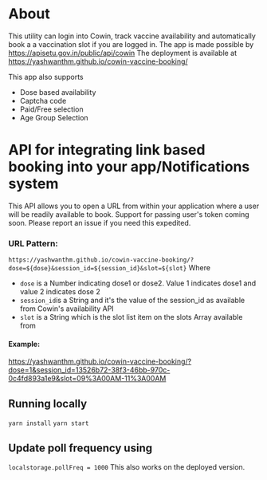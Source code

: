 # About
This utility can login into Cowin, track vaccine availability and automatically book a a vaccination slot if you are logged in. The app is made possible by https://apisetu.gov.in/public/api/cowin
The deployment is available at https://yashwanthm.github.io/cowin-vaccine-booking/

This app also supports
* Dose based availability
* Captcha code 
* Paid/Free selection
* Age Group Selection

# API for integrating link based booking into your app/Notifications system
This API allows you to open a URL from within your application where a user will be readily available to book. Support for passing user's token coming soon. Please report an issue if you need this expedited.

### URL Pattern: 
`https://yashwanthm.github.io/cowin-vaccine-booking/?dose=${dose}&session_id=${session_id}&slot=${slot}`
Where 
 - `dose` is a Number indicating dose1 or dose2. Value 1 indicates dose1 and value 2 indicates dose 2
 - `session_id`is a String and it's the value of the session_id as available from Cowin's availability API
 - `slot` is a String which is the slot list item on the slots Array available from 

#### Example: 
https://yashwanthm.github.io/cowin-vaccine-booking/?dose=1&session_id=13526b72-38f3-46bb-970c-0c4fd893a1e9&slot=09%3A00AM-11%3A00AM

## Running locally
```yarn install```
```yarn start```

## Update poll frequency using
```localstorage.pollFreq = 1000```
This also works on the deployed version.
